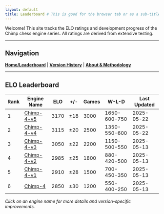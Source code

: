 ```yaml
---
layout: default
title: Leaderboard # This is good for the browser tab or as a sub-title if the theme uses it
---
```


Welcome! This site tracks the ELO ratings and development progress of the Chimp chess engine series. All ratings are derived from extensive testing.

---

## Navigation
[**Home/Leaderboard**](https://quackcoast.github.io/chimp-4) | [**Version History**](version-history.md) | [**About & Methodology**](about.md)

---

## ELO Leaderboard

| Rank | Engine Name         | ELO  | +/- | Games | W-L-D         | Last Updated |
|------|----------------------|------|-----|-------|---------------|--------------|
| 1    | [Chimp-4-v5](chimp-4-v5.html)  | 3170 | ±18 | 3000  | 1650-600-750  | 2025-05-22   |
| 2    | [Chimp-4-v4](chimp-4-v4.html)  | 3115 | ±20 | 2500  | 1350-550-600  | 2025-05-22   |
| 3    | [Chimp-4-v3](chimp-4-v3.html)  | 3050 | ±22 | 2200  | 1150-500-550  | 2025-05-13   |
| 4    | [Chimp-4-v2](chimp-4-v2.html)  | 2985 | ±25 | 1800  | 880-420-500   | 2025-05-13   |
| 5    | [Chimp-4-v1](chimp-4-v1.html)  | 2910 | ±28 | 1500  | 700-450-350   | 2025-05-13   |
| 6    | [Chimp-4](chimp-4.html)      | 2850 | ±30 | 1200  | 550-400-250   | 2025-05-13   |

*Click on an engine name for more details and version-specific improvements.*
